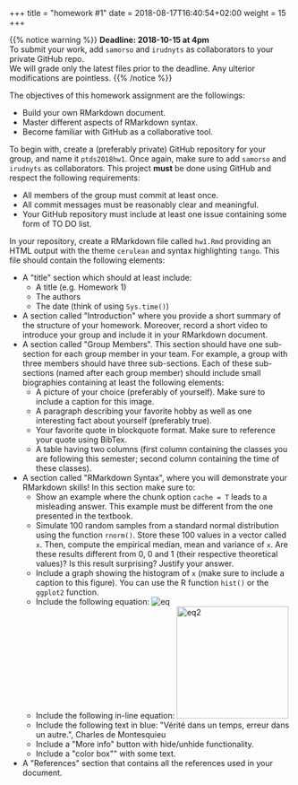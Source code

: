 +++
title = "homework #1"
date =  2018-08-17T16:40:54+02:00
weight = 15
+++

{{% notice warning %}}
**Deadline: 2018-10-15 at 4pm**  
To submit your work, add `samorso` and `irudnyts` as collaborators to your private GitHub repo.  
We will grade only the latest files prior to the deadline. Any ulterior modifications are pointless. 
{{% /notice %}}

The objectives of this homework assignment are the followings:

- Build your own RMarkdown document.  
- Master different aspects of RMarkdown syntax.  
- Become familiar with GitHub as a collaborative tool.

To begin with, create a (preferably private) GitHub repository for your group, and name it `ptds2018hw1`. Once again, make sure to add `samorso` and `irudnyts` as collaborators. This project **must** be done using GitHub and respect the following requirements:

- All members of the group must commit at least once.  
- All commit messages must be reasonably clear and meaningful.  
- Your GitHub repository must include at least one issue containing some form of TO DO list.  

In your repository, create a RMarkdown file called `hw1.Rmd` providing an HTML output with the theme `cerulean` and syntax highlighting `tango`. This file should contain the following elements:

+ A "title" section which should at least include:  
  - A title (e.g. Homework 1)  
  - The authors  
  - The date (think of using `Sys.time()`)  
+ A section called "Introduction" where you provide a short summary of the structure of your homework. Moreover, record a short video to introduce your group and include it in your RMarkdown document.  
+ A section called "Group Members". This section should have one sub-section for each group member in your team. For example, a group with three members should have three sub-sections. Each of these sub-sections (named after each group member) should include small biographies containing at least the following elements:
  - A picture of your choice (preferably of yourself). Make sure to include a caption for this image.  
  - A paragraph describing your favorite hobby as well as one interesting fact about yourself (preferably true).  
  - Your favorite quote in blockquote format. Make sure to reference your quote using BibTex.  
  - A table having two columns (first column containing the classes you are following this semester; second column containing the time of these classes).  
+ A section called "RMarkdown Syntax", where you will demonstrate your RMarkdown skills! In this section make sure to:
  - Show an example where the chunk option `cache = T` leads to a misleading answer. This example must be different from the one presented in the textbook.  
  - Simulate 100 random samples from a standard normal distribution using the function `rnorm()`. Store these 100 values in a vector called `x`. Then, compute the empirical median, mean and variance of `x`. Are these results different from 0, 0 and 1 (their respective theoretical values)? Is this result surprising? Justify your answer.  
  - Include a graph showing the histogram of `x` (make sure to include a caption to this figure). You can use the R function `hist()` or the `ggplot2` function.  
  - Include the following equation: ![eq](/homeworks/eq_hw1.png)
  - Include the following in-line equation: <img src="/homeworks/eq2_hw1.png" alt="eq2" width="200px"/>  
  - Include the following text in blue: "Vérité dans un temps, erreur dans un autre.", Charles de Montesquieu  
  - Include a "More info" button with hide/unhide functionality.  
  - Include a "color box"" with some text.  
+ A "References" section that contains all the references used in your document. 